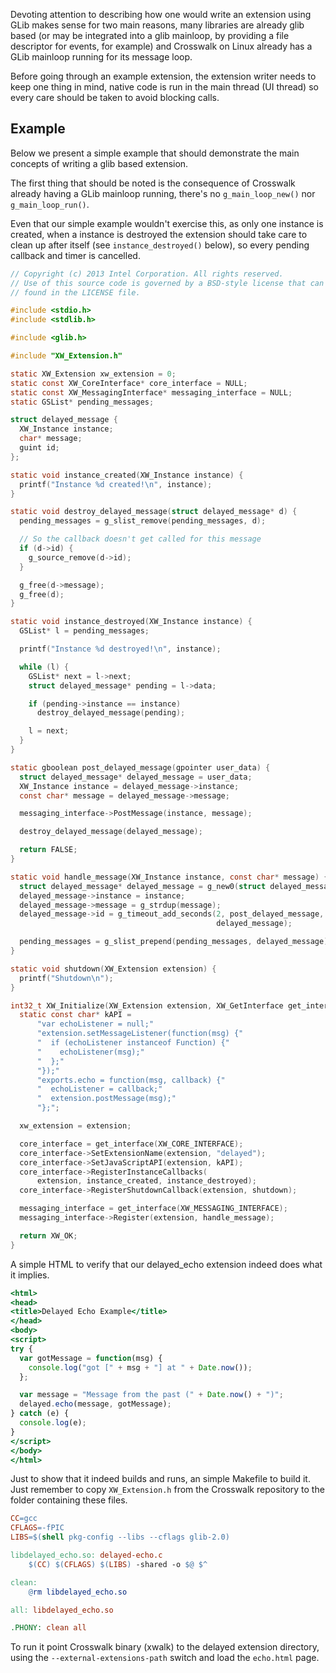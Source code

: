 Devoting attention to describing how one would write an extension
using GLib makes sense for two main reasons, many libraries are
already glib based (or may be integrated into a glib mainloop, by
providing a file descriptor for events, for example) and Crosswalk on
Linux already has a GLib mainloop running for its message loop.

Before going through an example extension, the extension writer
needs to keep one thing in mind, native code is run in the main
thread (UI thread) so every care should be taken to avoid
blocking calls.

## Example

Below we present a simple example that should demonstrate the main
concepts of writing a glib based extension.

The first thing that should be noted is the consequence of Crosswalk
already having a GLib mainloop running, there's no `g_main_loop_new()`
nor `g_main_loop_run()`.

Even that our simple example wouldn't exercise this, as only one
instance is created, when a instance is destroyed the extension should
take care to clean up after itself (see `instance_destroyed()` below),
so every pending callback and timer is cancelled.


``` delayed-echo.c
// Copyright (c) 2013 Intel Corporation. All rights reserved.
// Use of this source code is governed by a BSD-style license that can be
// found in the LICENSE file.

#include <stdio.h>
#include <stdlib.h>

#include <glib.h>

#include "XW_Extension.h"

static XW_Extension xw_extension = 0;
static const XW_CoreInterface* core_interface = NULL;
static const XW_MessagingInterface* messaging_interface = NULL;
static GSList* pending_messages;

struct delayed_message {
  XW_Instance instance;
  char* message;
  guint id;
};

static void instance_created(XW_Instance instance) {
  printf("Instance %d created!\n", instance);
}

static void destroy_delayed_message(struct delayed_message* d) {
  pending_messages = g_slist_remove(pending_messages, d);

  // So the callback doesn't get called for this message
  if (d->id) {
    g_source_remove(d->id);
  }

  g_free(d->message);
  g_free(d);
}

static void instance_destroyed(XW_Instance instance) {
  GSList* l = pending_messages;

  printf("Instance %d destroyed!\n", instance);

  while (l) {
    GSList* next = l->next;
    struct delayed_message* pending = l->data;

    if (pending->instance == instance)
      destroy_delayed_message(pending);

    l = next;
  }
}

static gboolean post_delayed_message(gpointer user_data) {
  struct delayed_message* delayed_message = user_data;
  XW_Instance instance = delayed_message->instance;
  const char* message = delayed_message->message;

  messaging_interface->PostMessage(instance, message);

  destroy_delayed_message(delayed_message);

  return FALSE;
}

static void handle_message(XW_Instance instance, const char* message) {
  struct delayed_message* delayed_message = g_new0(struct delayed_message, 1);
  delayed_message->instance = instance;
  delayed_message->message = g_strdup(message);
  delayed_message->id = g_timeout_add_seconds(2, post_delayed_message,
                                              delayed_message);

  pending_messages = g_slist_prepend(pending_messages, delayed_message);
}

static void shutdown(XW_Extension extension) {
  printf("Shutdown\n");
}

int32_t XW_Initialize(XW_Extension extension, XW_GetInterface get_interface) {
  static const char* kAPI =
      "var echoListener = null;"
      "extension.setMessageListener(function(msg) {"
      "  if (echoListener instanceof Function) {"
      "    echoListener(msg);"
      "  };"
      "});"
      "exports.echo = function(msg, callback) {"
      "  echoListener = callback;"
      "  extension.postMessage(msg);"
      "};";

  xw_extension = extension;

  core_interface = get_interface(XW_CORE_INTERFACE);
  core_interface->SetExtensionName(extension, "delayed");
  core_interface->SetJavaScriptAPI(extension, kAPI);
  core_interface->RegisterInstanceCallbacks(
      extension, instance_created, instance_destroyed);
  core_interface->RegisterShutdownCallback(extension, shutdown);

  messaging_interface = get_interface(XW_MESSAGING_INTERFACE);
  messaging_interface->Register(extension, handle_message);

  return XW_OK;
}
```

A simple HTML to verify that our delayed_echo extension indeed
does what it implies.


``` echo.html
<html>
<head>
<title>Delayed Echo Example</title>
</head>
<body>
<script>
try {
  var gotMessage = function(msg) {
    console.log("got [" + msg + "] at " + Date.now());
  };

  var message = "Message from the past (" + Date.now() + ")";
  delayed.echo(message, gotMessage);
} catch (e) {
  console.log(e);
}
</script>
</body>
</html>
```

Just to show that it indeed builds and runs, an simple Makefile to
build it. Just remember to copy `XW_Extension.h` from the Crosswalk
repository to the folder containing these files.


``` Makefile
CC=gcc
CFLAGS=-fPIC
LIBS=$(shell pkg-config --libs --cflags glib-2.0)

libdelayed_echo.so: delayed-echo.c
	$(CC) $(CFLAGS) $(LIBS) -shared -o $@ $^

clean:
	@rm libdelayed_echo.so

all: libdelayed_echo.so

.PHONY: clean all
```

To run it point Crosswalk binary (xwalk) to the delayed extension
directory, using the `--external-extensions-path` switch and load the
`echo.html` page.
